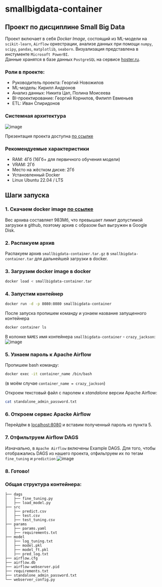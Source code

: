 # smallbigdata-container
## Проект по дисциплине Small Big Data
Проект включает в себя *Docker Image*, состоящий из ML-модели на `scikit-learn`, `Airflow` оркестрации, анализе данных при помощи `numpy`, `scipy`,
`pandas`, `matplotlib`, `seaborn`. Визуализация представлена в инстументе `Microsoft PowerBI`. \
Данные хранятся в базе данных `PostgreSQL` на сервисе [hoster.ru](hoster.ru).
### Роли в проекте:
- Руководитель проекта: Георгий Новожилов
- ML-модель: Кирилл Андронов
- Анализ данных: Никита Цап, Полина Моисеева
- BI-проектирование: Георгий Корнилов, Филипп Евменьев
- ETL: Иван Спиридонов
### Системная архитектура
![image](https://user-images.githubusercontent.com/24700915/233774688-0e906e7f-1f34-42d1-afea-309eb1b63ab6.png)

Презентация проекта доступна [<ins>по ссылке</ins>](https://docs.google.com/presentation/d/1aRgvSuflUph7w6Fd24xhOIt93v2giMF9/edit?usp=share_link&ouid=115651976754306796676&rtpof=true&sd=true)


### Рекомендуемые характеристики
- RAM: 4Гб (16Гб+ для первичного обучения модели)
- VRAM: 2Гб
- Место на жёстком диске: 2Гб
- Установленный Docker
- Linux Ubuntu 22.04 / LTS

## Шаги запуска
### 1. Скачаем docker image [<ins>по ссылке</ins>](https://drive.google.com/file/d/1xBgNpqfOBnvf_1ol5l3oxcQ0kOSnJz5v/view?usp=share_link)
Вес архива составляет 983Мб, что превышает лимит допустимой загрузки в github, поэтому архив с образом был выгружен в Google Disk.
### 2. Распакуем архив
Распакуем архив `smallbigdata-container.tar.gz` в `smallbigdata-container.tar` для дальнейшей загрузки в docker.
### 3. Загрузим docker image в docker
```bash
docker load < smallbigdata-container.tar
```
### 4. Запустим контейнер
```bash
docker run -d -p 8080:8080 smallbigdata-container
```
После запуска пропишем команду и узнаем название запущенного контейнера
```bash
docker container ls
```
В колонке `NAMES` имя контейнера `smallbigdata-container` - `crazy_jackson`:
![image](https://user-images.githubusercontent.com/24700915/233772686-20b43ab2-e7f1-455e-9335-360fa11aac4b.png)
### 5. Узнаем пароль к Apache Airflow
Пропишем bash команду:
```bash
docker exec -it container_name /bin/bash
```
(в моём случае `container_name = crazy_jackson`) <p>
Откроем текстовый файл с паролем к *standalone* версии Apache Airflow:
```bash
cat standalone_admin_password.txt
```
### 6. Откроем сервис Apacke Airflow
Перейдём в [localhost:8080](http://localhost:8080/) и вставим полученный пароль из пункта 5.
### 7. Отфильтруем Airflow DAGS
Изначально, в `Apache Airflow` включены Example DAGS. Для того, чтобы отображались DAGS из нашего проекта, отфильтруем их по тегам `fine_tuning` и `prediction`
![image](https://user-images.githubusercontent.com/24700915/233772907-08f7c771-4e4f-40c8-bdff-b762e75f982b.png)
### 8. Готово!

### Общая структура контейнера:
```
├── dags
│   ├── fine_tuning.py
│   ├── load_model.py
├── src
│   ├── predict.csv
│   ├── test.csv
│   ├── test_tuning.csv
├── params
│   ├── params.yaml
│   ├── requirements.txt
├── model
│   ├── log_tuning.txt
│   ├── model.pkl
│   ├── model_ft.pkl
│   ├── pred_log.txt
├── airflow.cfg
├── airflow.db
├── airflow-webserver.pid
├── requirements.txt
├── standalone_admin_password.txt
└── webserver_config.py
```

